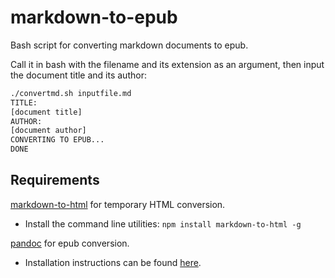 # markdown-to-epub
Bash script for converting markdown documents to epub. 

Call it in bash with the filename and its extension as an argument, then input the document title and its author:
``` bash
./convertmd.sh inputfile.md
TITLE:
[document title]
AUTHOR:
[document author]
CONVERTING TO EPUB...
DONE
```

## Requirements
[markdown-to-html](https://www.npmjs.com/package/markdown-to-html) for temporary HTML conversion.
* Install the command line utilities: 
```npm install markdown-to-html -g```

[pandoc](https://pandoc.org/) for epub conversion. 
* Installation instructions can be found [here](https://pandoc.org/installing.html).

